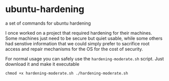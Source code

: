 # ubuntu-hardening
a set of commands for ubuntu hardening


I once worked on a project that required hardening for their machines.
Some machines just need to be secure but quiet usable, while some others had senstive information that we could simply prefer to sacrifice root access and repair mechanisms for the OS for the cost of security.

For normal usage you can safely use the `hardening-moderate.sh` script. Just download it and make it executable

`chmod +x hardening-moderate.sh
./hardening-moderate.sh`


